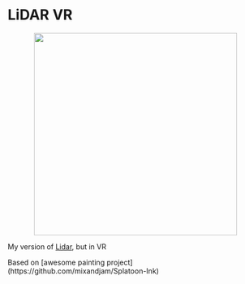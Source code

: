 <h1>LiDAR VR</h1>

<p align="center">
    <img width="400px" src="http://mixandjam.com/wp-content/uploads/2019/11/git.png">    
</p>

My version of [Lidar](https://steamcommunity.com/sharedfiles/filedetails/?id=2813176307), but in VR
</p>
Based on [awesome painting project](https://github.com/mixandjam/Splatoon-Ink)
